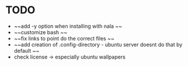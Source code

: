 # TODO

- ~~add -y option when installing with nala ~~ 
- ~~customize bash ~~ 
- ~~fix links to point do the correct files ~~
- ~~add creation of .config-directory - ubuntu server doesnt do that by default ~~ 
- check license -> especially ubuntu wallpapers
